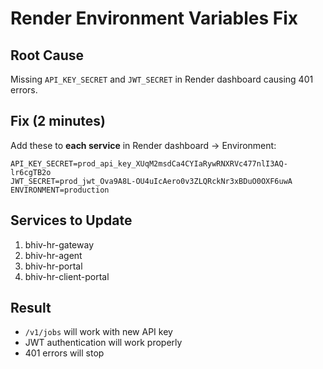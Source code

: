 # Render Environment Variables Fix

## Root Cause
Missing `API_KEY_SECRET` and `JWT_SECRET` in Render dashboard causing 401 errors.

## Fix (2 minutes)
Add these to **each service** in Render dashboard → Environment:

```
API_KEY_SECRET=prod_api_key_XUqM2msdCa4CYIaRywRNXRVc477nlI3AQ-lr6cgTB2o
JWT_SECRET=prod_jwt_Ova9A8L-OU4uIcAero0v3ZLQRckNr3xBDuO0OXF6uwA
ENVIRONMENT=production
```

## Services to Update
1. bhiv-hr-gateway
2. bhiv-hr-agent  
3. bhiv-hr-portal
4. bhiv-hr-client-portal

## Result
- `/v1/jobs` will work with new API key
- JWT authentication will work properly
- 401 errors will stop